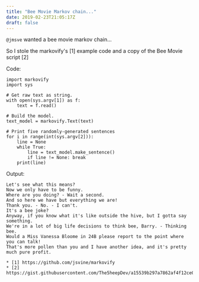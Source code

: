 ```yaml
---
title: "Bee Movie Markov chain..."
date: 2019-02-23T21:05:17Z
draft: false
---
```



`@jmsve` wanted a bee movie markov chain...

So I stole the markovify's [1] example code and a copy of the Bee Movie script [2]

Code:

```
import markovify
import sys

# Get raw text as string.
with open(sys.argv[1]) as f:
    text = f.read()

# Build the model.
text_model = markovify.Text(text)

# Print five randomly-generated sentences
for i in range(int(sys.argv[2])):
    line = None
    while True:
        line = text_model.make_sentence()
        if line != None: break
    print(line)

```

Output:
```
Let's see what this means?
Now we only have to be funny.
Where are you doing? - Wait a second.
And so here we have but everything we are!
Thank you. - No. - I can't.
It's a bee joke?
Anyway, if you know what it's like outside the hive, but I gotta say something.
We're in a lot of big life decisions to think bee, Barry. - Thinking bee.
Would a Miss Vanessa Bloome in 24B please report to the point where you can talk!
That's more pollen than you and I have another idea, and it's pretty much pure profit.
```

<script type="text/javascript" src="/js/speed-project.js"></script>
<script type="text/javascript">if (FATLab_SpeedProject) {FATLab_SpeedProject.Values.Format='normal'; FATLab_SpeedProject.Values.TimeSpent=5; FATLab_SpeedProject.Make();}</script>

```
* [1] https://github.com/jsvine/markovify
* [2] https://gist.githubusercontent.com/The5heepDev/a15539b297a7862af4f12ce07fee6bb7/raw/7164813a9b8d0a3b2dcffd5b80005f1967887475/entire_bee_movie_script
```
